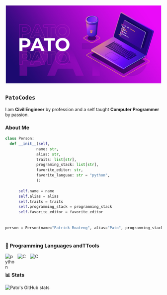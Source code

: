 <p align="center">
  <img alt="logo" title="logo" src="assets/logo-github.jpg" height="250px">
</p>

## `PatoCodes`

I am **Civil Engineer** by profession and a self taught **Computer Programmer** by passion.

### About Me

```python
class Person:
  def __init__(self, 
              name: str, 
              alias: str, 
              traits: list[str], 
              programing_stack: list[str], 
              favorite_editor: str,
              favorite_languae: str = "python",
              ):

      self.name = name
      self.alias = alias
      self.traits = traits
      self.programming_stack = programming_stack
      self.favorite_editor = favorite_editor


person = Person(name="Patrick Boateng", alias="Pato", programming_stack=["Python", "C", "Javascript"], favorite_editor="neovim")
```

#

### 🧰 Programming Languages andTTools

<img align="left" alt="python" width=30 style="padding-right:10px" src="https://cdn.jsdelivr.net/gh/devicons/devicon/icons/python/python-original.svg" />
<img align="left" alt="C" width=30 style="padding-right:10px" src="https://cdn.jsdelivr.net/gh/devicons/devicon/icons/c/c-original.svg" />
<img align="left" alt="C" width=30 style="padding-right:10px" src="https://cdn.jsdelivr.net/gh/devicons/devicon/icons/javascript/javascript-original.svg" />

<br/>

#

### 📊 Stats

![Pato's GitHub stats](https://github-readme-stats.vercel.app/api?username=Pato546&show_icons=true&theme=dark)

<!--
  Themes Available
  ================
  dark, radical, merko, gruvbox, tokyonight, onedark, cobalt, synthwave, highcontrast, dracula
-->

